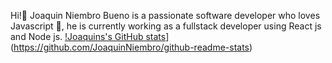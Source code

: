 Hi!🌠
Joaquin Niembro Bueno is a passionate software developer who loves Javascript 💛, he is currently working as a fullstack developer using React js and Node js.
[!Joaquins's GitHub stats](https://github-readme-stats.vercel.app/api?username=JoaquinNiembro)](https://github.com/JoaquinNiembro/github-readme-stats)
